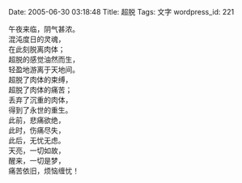 Date: 2005-06-30 03:18:48
Title: 超脱
Tags: 文字
wordpress_id: 221

午夜来临，阴气甚浓。  
混沌度日的灵魂，  
在此刻脱离肉体；  
超脱的感觉油然而生，  
轻盈地游离于天地间。  
超脱了肉体的束缚，  
超脱了肉体的痛苦；  
丢弃了沉重的肉体，  
得到了永世的重生。  
此前，悲痛欲绝，  
此时，伤痛尽失，  
此后，无忧无虑。  
天亮，一切如故，  
醒来，一切是梦，  
痛苦依旧，烦恼缠忧！  

